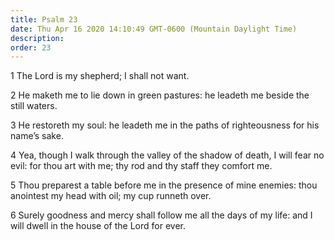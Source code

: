 ```yaml
---
title: Psalm 23
date: Thu Apr 16 2020 14:10:49 GMT-0600 (Mountain Daylight Time)
description: 
order: 23
---
```


<p>1 The Lord is my shepherd; I shall not want.</p>
<p>
  2 He maketh me to lie down in green pastures: he leadeth me beside the still
  waters.
</p>
<p>
  3 He restoreth my soul: he leadeth me in the paths of righteousness for his
  name&#x2019;s sake.
</p>
<p>
  4 Yea, though I walk through the valley of the shadow of death, I will fear no
  evil: for thou art with me; thy rod and thy staff they comfort me.
</p>
<p>
  5 Thou preparest a table before me in the presence of mine enemies: thou
  anointest my head with oil; my cup runneth over.
</p>
<p>
  6 Surely goodness and mercy shall follow me all the days of my life: and I
  will dwell in the house of the Lord for ever.
</p>
